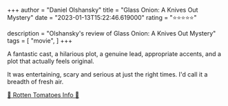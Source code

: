 +++
author = "Daniel Olshansky"
title = "Glass Onion: A Knives Out Mystery"
date = "2023-01-13T15:22:46.619000"
rating = "⭐⭐⭐⭐⭐"

description = "Olshansky's review of Glass Onion: A Knives Out Mystery"
tags = [
    "movie",
]
+++


A fantastic cast, a hilarious plot, a genuine lead, appropriate accents, and a plot that actually feels original.

It was entertaining, scary and serious at just the right times. I'd call it a breadth of fresh air.

[🍅 Rotten Tomatoes Info 🍅](https://www.rottentomatoes.com//m/glass_onion_a_knives_out_mystery)